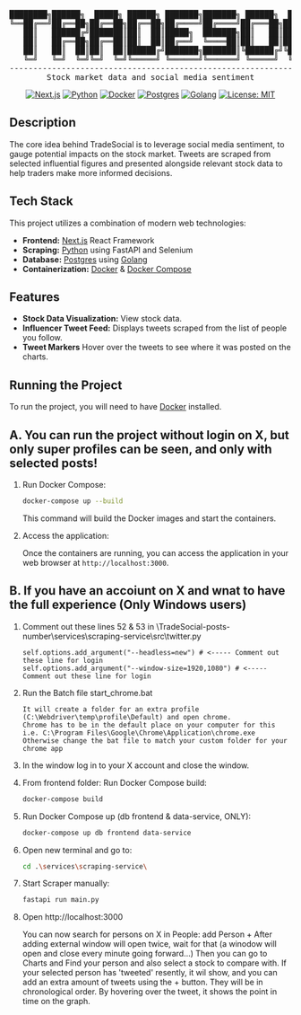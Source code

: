 <div align="center">
<pre>
████████╗██████╗  █████╗ ██████╗ ███████╗███████╗ ██████╗  ██████╗██╗ █████╗ ██╗     
╚══██╔══╝██╔══██╗██╔══██╗██╔══██╗██╔════╝██╔════╝██╔═══██╗██╔════╝██║██╔══██╗██║     
   ██║   ██████╔╝███████║██║  ██║█████╗  ███████╗██║   ██║██║     ██║███████║██║     
   ██║   ██╔══██╗██╔══██║██║  ██║██╔══╝  ╚════██║██║   ██║██║     ██║██╔══██║██║     
   ██║   ██║  ██║██║  ██║██████╔╝███████╗███████║╚██████╔╝╚██████╗██║██║  ██║███████╗
   ╚═╝   ╚═╝  ╚═╝╚═╝  ╚═╝╚═════╝ ╚══════╝╚══════╝ ╚═════╝  ╚═════╝╚═╝╚═╝  ╚═╝╚══════╝
-------------------------------------------------------------------------------------
Stock market data and social media sentiment
</pre>

[![Next.js](https://img.shields.io/badge/Next-black?style=flat&logo=next.js&logoColor=white)](https://nextjs.org/) [![Python](https://img.shields.io/badge/Python-3.13%2B-blue?style=flat&logo=python&logoColor=white)](https://www.python.org/) [![Docker](https://img.shields.io/badge/Docker-blue?style=flat&logo=docker&logoColor=white)](https://www.docker.com/) [![Postgres](https://img.shields.io/badge/PostgreSQL-4169e1?style=flat&logo=postgresql&logoColor=white)](https://www.postgresql.org/) [![Golang](https://img.shields.io/badge/Golang-00ADD8?style=flat&logo=go&logoColor=white)](https://go.dev/) [![License: MIT](https://img.shields.io/badge/License-MIT-yellow.svg)](https://opensource.org/licenses/MIT)

</div>

## Description

The core idea behind TradeSocial is to leverage social media sentiment, to gauge potential impacts on the stock market. Tweets are scraped from selected influential figures and presented alongside relevant stock data to help traders make more informed decisions.

## Tech Stack

This project utilizes a combination of modern web technologies:

-   **Frontend:** [Next.js](https://nextjs.org/) React Framework
-   **Scraping:** [Python](https://www.python.org/) using FastAPI and Selenium
-   **Database:** [Postgres](https://www.postgresql.org/) using [Golang](https://go.dev/)
-   **Containerization:** [Docker](https://www.docker.com/) & [Docker Compose](https://docs.docker.com/compose/)

## Features

-   **Stock Data Visualization:** View stock data.
-   **Influencer Tweet Feed:** Displays tweets scraped from the list of people you follow.
-   **Tweet Markers** Hover over the tweets to see where it was posted on the charts.

## Running the Project

To run the project, you will need to have [Docker](https://www.docker.com/) installed.

## A. You can run the project without login on X, but only super profiles can be seen, and only with selected posts!


1.  Run Docker Compose:

    ```bash
    docker-compose up --build
    ```

    This command will build the Docker images and start the containers.

2.  Access the application:

    Once the containers are running, you can access the application in your web browser at `http://localhost:3000`.

## B. If you have an accoiunt on X and wnat to have the full experience (Only Windows users)

1.  Comment out these lines 52 & 53 in \TradeSocial-posts-number\services\scraping-service\src\twitter.py

        self.options.add_argument("--headless=new") # <----- Comment out these line for login
        self.options.add_argument("--window-size=1920,1080") # <----- Comment out these line for login
2.  Run the Batch file start_chrome.bat

        It will create a folder for an extra profile (C:\Webdriver\temp\profile\Default) and open chrome.
        Chrome has to be in the default place on your computer for this i.e. C:\Program Files\Google\Chrome\Application\chrome.exe
        Otherwise change the bat file to match your custom folder for your chrome app

3.  In the window log in to your X account and close the window.

4.  From frontend folder: Run Docker Compose build:

    ```bash
    docker-compose build 
    ```
    
5.  Run Docker Compose up (db frontend & data-service, ONLY):

    ```bash
    docker-compose up db frontend data-service
    ```

6.  Open new terminal and go to:

    ```bash
    cd .\services\scraping-service\
    ```


8.  Start Scraper manually:

    ```bash
    fastapi run main.py
    ```

9.  Open http://localhost:3000 

    You can now search for persons on X in People: add Person +
    After adding external window will open twice, wait for that 
    (a winodow will open and close every minute going forward...)
    Then you can go to Charts and Find your person and also select a stock to compare with.
    If your selected person has 'tweeted' resently, it wil show, 
    and you can add an extra amount of tweets using the + button.
    They will be in chronological order.
    By hovering over the tweet, it shows the point in time on the graph.

